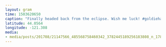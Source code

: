 ```yaml
---
layout: gram
time: 1503620650
caption: "Finally headed back from the eclipse. Wish me luck! #goldiehawnda"
latitude: 44.0564
longitude: -121.308
media:
- media/posts/201708/21147566_485568758460342_3782445189256183808_n_17883382516100816.jpg
---
```

